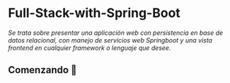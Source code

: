 # Full-Stack-with-Spring-Boot

_Se trata sobre presentar una aplicación web con persistencia en base de datos relacional, con manejo de servicios web Springboot y una vista frontend en cualquier framework o lenguaje que desee._

## Comenzando 🚀
